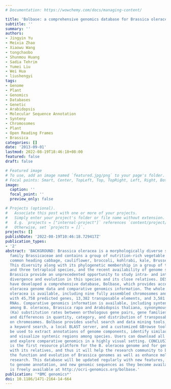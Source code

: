 ```yaml
---
# Documentation: https://wowchemy.com/docs/managing-content/

title: 'Bolbase: a comprehensive genomics database for Brassica oleracea'
subtitle: ''
summary: ''
authors:
- Jingyin Yu
- Meixia Zhao
- Xiaowu Wang
- tongchaobo
- Shunmou Huang
- Sadia Tehrim
- Yumei Liu
- Wei Hua
- liushengyi
tags:
- Genome
- Plant
- Genomics
- Databases
- Genetic
- Arabidopsis
- Molecular Sequence Annotation
- Synteny
- Chromosomes
- Plant
- Open Reading Frames
- Brassica
categories: []
date: '2013-09-01'
lastmod: 2022-08-19T18:46:18+08:00
featured: false
draft: false

# Featured image
# To use, add an image named `featured.jpg/png` to your page's folder.
# Focal points: Smart, Center, TopLeft, Top, TopRight, Left, Right, BottomLeft, Bottom, BottomRight.
image:
  caption: ''
  focal_point: ''
  preview_only: false

# Projects (optional).
#   Associate this post with one or more of your projects.
#   Simply enter your project's folder or file name without extension.
#   E.g. `projects = ["internal-project"]` references `content/project/deep-learning/index.md`.
#   Otherwise, set `projects = []`.
projects: []
publishDate: '2022-08-19T10:46:18.729417Z'
publication_types:
- '2'
abstract: 'BACKGROUND: Brassica oleracea is a morphologically diverse species in the
  family Brassicaceae and contains a group of nutrition-rich vegetable crops, including
  common heading cabbage, cauliflower, broccoli, kohlrabi, kale, Brussels sprouts.
  This diversity along with its phylogenetic membership in a group of three diploid
  and three tetraploid species, and the recent availability of genome sequences within
  Brassica provide an unprecedented opportunity to study intra- and inter-species
  divergence and evolution in this species and its close relatives. DESCRIPTION: We
  have developed a comprehensive database, Bolbase, which provides access to the B.
  oleracea genome data and comparative genomics information. The whole genome of B.
  oleracea is available, including nine fully assembled chromosomes and 1,848 scaffolds,
  with 45,758 predicted genes, 13,382 transposable elements, and 3,581 non-coding
  RNAs. Comparative genomics information is available, including syntenic regions
  among B. oleracea, Brassica rapa and Arabidopsis thaliana, synonymous (Ks) and non-synonymous
  (Ka) substitution rates between orthologous gene pairs, gene families or clusters,
  and differences in quantity, category, and distribution of transposable elements
  on chromosomes. Bolbase provides useful search and data mining tools, including
  a keyword search, a local BLAST server, and a customized GBrowse tool, which can
  be used to extract annotations of genome components, identify similar sequences
  and visualize syntenic regions among species. Users can download all genomic data
  and explore comparative genomics in a highly visual setting. CONCLUSIONS: Bolbase
  is the first resource platform for the B. oleracea genome and for genomic comparisons
  with its relatives, and thus it will help the research community to better study
  the function and evolution of Brassica genomes as well as enhance molecular breeding
  research. This database will be updated regularly with new features, improvements
  to genome annotation, and new genomic sequences as they become available. Bolbase
  is freely available at http://ocri-genomics.org/bolbase.'
publication: '*BMC genomics*'
doi: 10.1186/1471-2164-14-664
---
```

